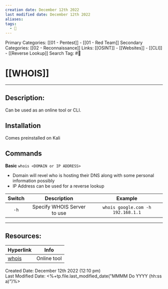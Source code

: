 ```yaml
---
creation date: December 12th 2022
last modified date: December 12th 2022
aliases: 
tags:
  - 🧰
---
```


Primary Categories: [[01 - Pentest]] - [[01 - Red Team]]
Secondary Categories:  [[02 - Reconnaissance]]
Links: [[OSINT]] - [[Websites]] - [[CLI]] - [[Reverse Lookup]]
Search Tag: #🧰  

# [[WHOIS]]  
___

## Description:
Can be used as an online tool or CLI.

## Installation
Comes preinstalled on Kali

## Commands
**Basic**
`whois <DOMAIN or IP ADDRESS>`
- Domain will revel who is hosting their DNS along with some personal information possibly
- IP Address can be used for a reverse lookup

| Switch |      Description       | Example |
|:------:|:----------------------:|:-------:|
|  `-h`  | Specify WHOIS Server to use | `whois google.com -h 192.168.1.1`        |




___

## Resources:

| Hyperlink                | Info        |
| ------------------------ | ----------- |
| [whois](https://who.is/) | Online tool | 


Created Date: December 12th 2022 (12:10 pm)  
Last Modified Date: <%+tp.file.last_modified_date("MMMM Do YYYY (hh:ss a)")%>
